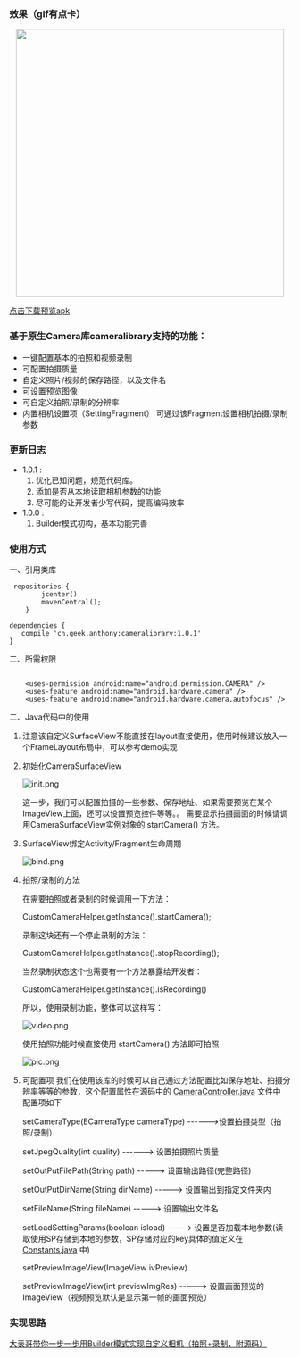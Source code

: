 ###  效果（gif有点卡）
<!-- ![预览](https://github.com/AnthonyCoder/CustomCamera/blob/master/gif/demo.gif) -->
<div align=center><img width="auto" height="480" src="https://github.com/AnthonyCoder/CustomCamera/blob/master/gif/demo.gif"/></div>

[点击下载预览apk](https://www.pgyer.com/CameraDemo)

### 基于原生Camera库cameralibrary支持的功能：

* 一键配置基本的拍照和视频录制
* 可配置拍摄质量
* 自定义照片/视频的保存路径，以及文件名
* 可设置预览图像
* 可自定义拍照/录制的分辨率
* 内置相机设置项（SettingFragment） 可通过该Fragment设置相机拍摄/录制参数

### 更新日志
* 1.0.1 :
    1. 优化已知问题，规范代码库。
    2. 添加是否从本地读取相机参数的功能
    3. 尽可能的让开发者少写代码，提高编码效率
* 1.0.0 :
    1. Builder模式初构，基本功能完善

### 使用方式
一、引用类库
```
 repositories {
        jcenter()
        mavenCentral();
    }

dependencies {
   compile 'cn.geek.anthony:cameralibrary:1.0.1'
}
```
二、所需权限
```

    <uses-permission android:name="android.permission.CAMERA" />
    <uses-feature android:name="android.hardware.camera" />
    <uses-feature android:name="android.hardware.camera.autofocus" />
```
二、Java代码中的使用
1. 注意该自定义SurfaceView不能直接在layout直接使用，使用时候建议放入一个FrameLayout布局中，可以参考demo实现
2. 初始化CameraSurfaceView

    ![init.png](http://upload-images.jianshu.io/upload_images/2200042-a53da5e8b5bfd5ef.png?imageMogr2/auto-orient/strip%7CimageView2/2/w/540)

    这一步，我们可以配置拍摄的一些参数、保存地址、如果需要预览在某个ImageView上面，还可以设置预览控件等等。。
    需要显示拍摄画面的时候请调用CameraSurfaceView实例对象的 startCamera() 方法。

3. SurfaceView绑定Activity/Fragment生命周期

    ![bind.png](http://upload-images.jianshu.io/upload_images/2200042-c7c03108941e1eaf.png?imageMogr2/auto-orient/strip%7CimageView2/2/w/540)

4. 拍照/录制的方法

    在需要拍照或者录制的时候调用一下方法：

    CustomCameraHelper.getInstance().startCamera();

    录制这块还有一个停止录制的方法：

    CustomCameraHelper.getInstance().stopRecording();

    当然录制状态这个也需要有一个方法暴露给开发者：

    CustomCameraHelper.getInstance().isRecording()

    所以，使用录制功能，整体可以这样写：

    ![video.png](http://upload-images.jianshu.io/upload_images/2200042-70d0d7f989f2ec2a.png?imageMogr2/auto-orient/strip%7CimageView2/2/w/540)

   使用拍照功能时候直接使用 startCamera() 方法即可拍照

    ![pic.png](http://upload-images.jianshu.io/upload_images/2200042-ebb52a5280d0b475.png?imageMogr2/auto-orient/strip%7CimageView2/2/w/540)

5. 可配置项
我们在使用该库的时候可以自己通过方法配置比如保存地址、拍摄分辨率等等的参数，这个配置属性在源码中的 [CameraController.java](https://github.com/AnthonyCoder/CustomCamera/blob/master/cameralibrary/src/main/java/anthony/cameralibrary/CameraController.java) 文件中
配置项如下

    setCameraType(ECameraType cameraType) ------>设置拍摄类型（拍照/录制）

    setJpegQuality(int quality)  ------> 设置拍摄照片质量

    setOutPutFilePath(String path) -----> 设置输出路径(完整路径)

    setOutPutDirName(String dirName) -----> 设置输出到指定文件夹内

    setFileName(String fileName) -----> 设置输出文件名

    setLoadSettingParams(boolean isload) ----> 设置是否加载本地参数(读取使用SP存储到本地的参数，SP存储对应的key具体的值定义在 [Constants.java](https://github.com/AnthonyCoder/CustomCamera/blob/master/cameralibrary/src/main/java/anthony/cameralibrary/constant/Constants.java) 中)

    setPreviewImageView(ImageView ivPreview)

    setPreviewImageView(int previewImgRes)
    -----> 设置画面预览的ImageView（视频预览默认是显示第一帧的画面预览）




### 实现思路
[大表哥带你一步一步用Builder模式实现自定义相机（拍照+录制，附源码）](https://www.jianshu.com/p/1f7a2def4670)




